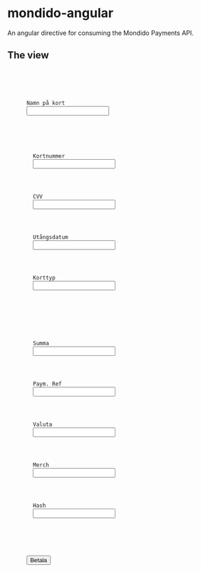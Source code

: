 mondido-angular
===============

An angular directive for consuming the Mondido Payments API.

The view
---

<code>
  <form>
    <div class="form-group">
      <label for="card_holder">Namn på kort</label>
      <input type="text" id="card_holder" ng-model="payment.cardHolder" class="form-control" />
    </div>
    <div class="row">
      <div class="form-group col-sm-6">
        <label for="card_number">Kortnummer</label>
        <input type="text" id="card_number" ng-model="payment.cardNumber" class="form-control" />
      </div>
      <div class="form-group col-sm-2">
        <label for="card_cvv">CVV</label>
        <input type="text" id="card_cvv" ng-model="payment.cardCvv" class="form-control" />
      </div>
      <div class="form-group col-sm-2">
        <label for="card_expiry">Utångsdatum</label>
        <input type="text" id="card_expiry" ng-model="payment.cardExpiry" class="form-control" />
      </div>
      <div class="form-group col-sm-2">
        <label for="card_type">Korttyp</label>
        <input type="text" id="card_type" ng-model="payment.cardType" class="form-control" />
      </div>
    </div>
    <div class="row">
      <div class="form-group col-sm-2">
        <label for="amount">Summa</label>
        <input type="text" id="amount" ng-model="payment.amount" class="form-control" />
      </div>
      <div class="form-group col-sm-2">
        <label for="payment_ref">Paym. Ref</label>
        <input type="text" id="payment_ref" ng-model="payment.paymentRef" class="form-control" />
      </div>
      <div class="form-group col-sm-2">
        <label for="currency">Valuta</label>
        <input type="text" id="currency" ng-model="payment.currency" class="form-control" />
      </div>
      <div class="form-group col-sm-2">
        <label for="merchant_id">Merch</label>
        <input type="text" id="merchant_id" ng-model="payment.merchantId" class="form-control" />
      </div>
      <div class="form-group col-sm-4">
        <label for="hash">Hash</label>
        <input type="text" id="hash" ng-model="payment.hash" class="form-control" />
      </div>
    </div>
    <div class="form-group">
      <button class="btn btn-primary">Betala</button>
    </div>
  </form>
</code>
